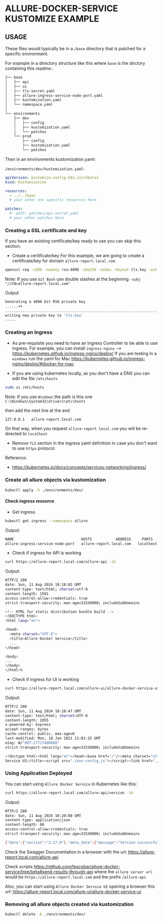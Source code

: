 # ALLURE-DOCKER-SERVICE KUSTOMIZE EXAMPLE

## USAGE
These files would typically be in a `/base` directory that is patched for a specific environment.  

For example in a directory structure like this where `base` is the dirctory containing this readme.:

```bash
├── base
│   ├── api
│   ├── ui
│   ├── tls-secret.yaml
│   ├── allure-ingress-service-node-port.yaml
│   ├── kustomization.yaml 
│   └── namespace.yaml
│  
└── environments
    ├── dev
    │   ├── config
    │   ├── kustomization.yaml
    │   └── patches
    └── prod
        ├── config
        ├── kustomization.yaml
        └── patches
```

Then in an environments kustomization.yaml:  

`/environments/dev/kustomization.yaml`:
```yaml
apiVersion: kustomize.config.k8s.io/v1beta1
kind: Kustomization

resources:
  - ../../base
  # your other env specific resources here

patches:
  #- path: patches/api-secret.yaml
  # your other patches here

```
### Creating a SSL certificate and key
If you have an existing certificate/key ready to use you can skip this section.

- Create a certificate/key
For this example, we are going to create a certificate/key for domain `allure-report.local.com`
```sh
openssl req -x509 -newkey rsa:4096 -sha256 -nodes -keyout tls.key -out tls.crt -subj "/CN=allure-report.local.com"
```
Note: If you use `Git Bash` use double slashes at the beginning `-subj "//CN=allure-report.local.com"`


Output
```sh
Generating a 4096 bit RSA private key
......++
......................................................................................................................................................++
writing new private key to 'tls.key'
-----
```

### Creating an Ingress
- As pre-requisite you need to have an Ingress Controller to be able to use ingress. 
For example, you can install `ingress-nginx` --> https://kubernetes.github.io/ingress-nginx/deploy/
If you are testing in a `windows` run the yaml for Mac https://kubernetes.github.io/ingress-nginx/deploy/#docker-for-mac


- If you are using kubernetes locally, as you don't have a DNS you can edit the file `/etc/hosts`
```sh
sudo vi /etc/hosts
```
Note: If you use `Windows` the path is this one `C:\Windows\System32\drivers\etc\hosts`

then add the next line at the end
```sh
127.0.0.1   allure-report.local.com
```
On that way, when you request `allure-report.local.com` you will be re-directed to `localhost`

- Remove `TLS` section in the ingress yaml definition in case you don't want to use `https` protocol.

Reference:
- https://kubernetes.io/docs/concepts/services-networking/ingress/

### Create all allure objects via kustomization
```sh
kubectl apply -k ./environments/dev/
```

#### Check ingress resource
- Get ingress
```sh
kubectl get ingress --namespace allure
```
Output:
```sh
NAME                               HOSTS           ADDRESS     PORTS     AGE
allure-ingress-service-node-port   allure-report.local.com   localhost   80, 443   8s
```

- Check if ingress for API is working
```sh
curl https://allure-report.local.com/allure-api -ik
```
Output:
```sh
HTTP/2 200
date: Sun, 11 Aug 2024 10:18:02 GMT
content-type: text/html; charset=utf-8
content-length: 1581
access-control-allow-credentials: true
strict-transport-security: max-age=31536000; includeSubDomains

<!-- HTML for static distribution bundle build -->
<!DOCTYPE html>
<html lang="en">

<head>
  <meta charset="UTF-8">
  <title>Allure Docker Service</title>
  ...
</head>

<body>
...
</body>
</html>%
```

- Check if ingress for UI is working
```sh
curl https://allure-report.local.com/allure-ui/allure-docker-service-ui -ik
```
Output:
```sh
HTTP/2 200 
date: Sun, 11 Aug 2024 10:18:47 GMT
content-type: text/html; charset=UTF-8
content-length: 2055
x-powered-by: Express
accept-ranges: bytes
cache-control: public, max-age=0
last-modified: Mon, 18 Jan 2021 21:01:25 GMT
etag: W/"807-177174d6888"
strict-transport-security: max-age=31536000; includeSubDomains

<!doctype html><html lang="en"><head><base href="/"/><meta charset="utf-8"><meta name="viewport" content="width=device-width,initial-scale=1"><link rel="shortcut icon" href="./favicon.ico"><title>Allure Docker 
Service UI</title><script src="./env-config.js"></script><link href="./static/css/main.a16b884e.chunk.css" rel="stylesheet"></head><body>...</body></html>%
```

### Using Application Deployed
You can start using `Allure Docker Service` in Kubernetes like this:
```sh
curl https://allure-report.local.com/allure-api/version -ik
```
Output:
```sh
HTTP/2 200
date: Sun, 11 Aug 2024 10:20:08 GMT
content-type: application/json
content-length: 86
access-control-allow-credentials: true
strict-transport-security: max-age=31536000; includeSubDomains

{"data":{"version":"2.27.0"},"meta_data":{"message":"Version successfully obtained"}}
```
Check the Swagger Documentation in a browser with the url: https://allure-report.local.com/allure-api

Check scripts https://github.com/fescobar/allure-docker-service/tree/beta#send-results-through-api where the `allure server url` would be `https://allure-report.local.com` and the prefix `/allure-api`


Also, you can start using `Allure Docker Service UI` opening a browser this url: https://allure-report.local.com/allure-ui/allure-docker-service-ui


### Removing all allure objects created via kustomization
```sh
kubectl delete -k ./environments/dev/
```